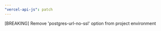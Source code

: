 ```yaml
---
"vercel-api-js": patch
---
```


[BREAKING] Remove 'postgres-url-no-ssl' option from project environment